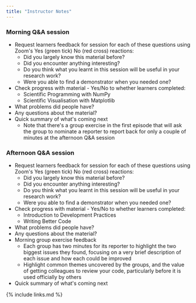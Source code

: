 ```yaml
---
title: "Instructor Notes"
---
```


### Morning Q&A session

- Request learners feedback for session for each of these questions using Zoom's Yes (green tick) No (red cross) reactions:
    - Did you largely know this material before?
    - Did you encounter anything interesting?
    - Do you think what you learnt in this session will be useful in your research work?
    - Were you able to find a demonstrator when you needed one?
- Check progress with material - Yes/No to whether learners completed:
    - Scientific Programming with NumPy
    - Scientific Visualisation with Matplotlib
- What problems did people have?
- Any questions about the material?
- Quick summary of what's coming next
    - Note that there's a group exercise in the first episode that will ask the group to nominate a reporter to report back for only a couple of minutes at the afternoon Q&A session


### Afternoon Q&A session

- Request learners feedback for session for each of these questions using Zoom's Yes (green tick) No (red cross) reactions:
    - Did you largely know this material before?
    - Did you encounter anything interesting?
    - Do you think what you learnt in this session will be useful in your research work?
    - Were you able to find a demonstrator when you needed one?
- Check progress with material - Yes/No to whether learners completed:
    - Introduction to Development Practices
    - Writing Better Code
- What problems did people have?
- Any questions about the material?
- Morning group exercise feedback
    - Each group has two minutes for its reporter to highlight the two biggest issues they found, focusing on a very brief description of each issue and how each could be improved
    - Highlight common themes uncovered by the groups, and the value of getting colleagues to review your code, particularly before it is used officially by others
- Quick summary of what's coming next


{% include links.md %}
